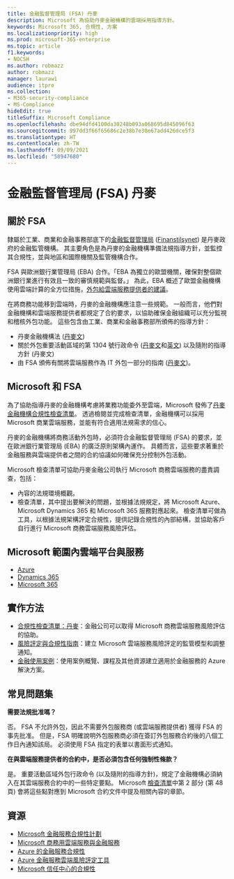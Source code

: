 ```yaml
---
title: 金融監督管理局 (FSA) 丹麥
description: Microsoft 為協助丹麥金融機構的雲端採用指導方針。
keywords: Microsoft 365, 合規性, 方案
ms.localizationpriority: high
ms.prod: microsoft-365-enterprise
ms.topic: article
f1.keywords:
- NOCSH
ms.author: robmazz
author: robmazz
manager: laurawi
audience: itpro
ms.collection:
- M365-security-compliance
- MS-Compliance
hideEdit: true
titleSuffix: Microsoft Compliance
ms.openlocfilehash: dbe94dfd4100da30248b093a068695d845096f63
ms.sourcegitcommit: 997dd3f66f65686c2e38b7e30e67add426dce5f3
ms.translationtype: HT
ms.contentlocale: zh-TW
ms.lasthandoff: 09/09/2021
ms.locfileid: "58947680"
---
```

# <a name="financial-supervisory-authority-fsa-denmark"></a>金融監督管理局 (FSA) 丹麥

## <a name="about-the-fsa"></a>關於 FSA

隸屬於工業、商業和金融事務部底下的[金融監督管理局](https://www.dfsa.dk/) ([Finanstilsynet](https://www.finanstilsynet.dk/)) 是丹麥政府的金融監管機構。 其主要角色是為丹麥的金融機構準備法規指導方針，並監控其合規性，並與地區和國際機關及監管機構合作。

FSA 與歐洲銀行業管理局 (EBA) 合作。「EBA 為獨立的歐盟機關，確保對整個歐洲銀行業進行有效且一致的審慎規範與監督。」 為此，EBA 概述了歐盟金融機構使用雲端計算的全方位措施，[外包給雲端服務提供者的建議](https://eba.europa.eu/documents/10180/2170121/Final+draft+Recommendations+on+Cloud+Outsourcing+%28EBA-Rec-2017-03%29.pdf/5fa5cdde-3219-4e95-946d-0c0d05494362)。

在將商務功能移到雲端時，丹麥的金融機構應注意一些規範。 一般而言，他們對金融機構和雲端服務提供者都規定了合約要求，以協助確保金融組織可以充分監視和稽核外包功能。 這些包含由工業、商業和金融事務部所頒佈的指導方針：

- 丹麥金融機構法 ([丹麥文](https://www.retsinformation.dk/Forms/R0710.aspx?id=193767))
- 關於外包重要活動區域的第 1304 號行政命令 ([丹麥文](https://www.retsinformation.dk/Forms/R0710.aspx?id=134352)和[英文](https://www.finanstilsynet.dk/~/media/Lovgivning/Oversat-lovgivning/Executive-orders/1304_251110-pdf.pdf)) 以及隨附的指導方針 (丹麥文)
- 由 FSA 頒佈有關將雲端服務作為 IT 外包一部分的指南 ([丹麥文](https://www.finanstilsynet.dk/Tilsyn/Information-om-udvalgte-tilsynsomraader/It-tilsyn/Anvendelse-af-cloud-tjenester-som-led-i-IT-outsourcing))。

## <a name="microsoft-and-the-fsa"></a>Microsoft 和 FSA

為了協助指導丹麥的金融機構考慮將業務功能委外至雲端，Microsoft 發佈了[丹麥金融機構合規性檢查清單](https://servicetrust.microsoft.com/ViewPage/TrustDocumentsV3?command=Download&downloadType=Document&downloadId=524cc66f-b292-49e9-aa14-04560401baa0&tab=7f51cb60-3d6c-11e9-b2af-7bb9f5d2d913&docTab=7f51cb60-3d6c-11e9-b2af-7bb9f5d2d913_Compliance_Guides)。 透過檢閱並完成檢查清單，金融機構可以採用 Microsoft 商業雲端服務，並能有符合適用法規需求的信心。

丹麥的金融機構將商務活動外包時，必須符合金融監督管理局 (FSA) 的要求，並在歐洲銀行業管理局 (EBA) 的廣泛原則架構內運作。 具體而言，這些要求著重於金融服務與雲端提供者之間的合約協議如何確保充分控制外包活動。

Microsoft 檢查清單可協助丹麥金融公司執行 Microsoft 商務雲端服務的盡責調查，包括：

- 內容的法規環境概觀。
- 檢查清單，其中提出要解決的問題，並根據法規規定，將 Microsoft Azure、Microsoft Dynamics 365 和 Microsoft 365 服務對應起來。 檢查清單可做為工具，以根據法規架構評定合規性，提供記錄合規性的內部結構，並協助客戶自行進行 Microsoft 商務雲端服務風險評估。

## <a name="microsoft-in-scope-cloud-platforms--services"></a>Microsoft 範圍內雲端平台與服務

- [Azure](https://gallery.technet.microsoft.com/Overview-of-Azure-c1be3942)
- [Dynamics 365](https://aka.ms/d365-compliance-list)
- [Microsoft 365](https://aka.ms/RiskGovernanceGuide)

## <a name="how-to-implement"></a>實作方法

- [合規性檢查清單：丹麥](https://servicetrust.microsoft.com/ViewPage/TrustDocumentsV3?command=Download&downloadType=Document&downloadId=524cc66f-b292-49e9-aa14-04560401baa0&tab=7f51cb60-3d6c-11e9-b2af-7bb9f5d2d913&docTab=7f51cb60-3d6c-11e9-b2af-7bb9f5d2d913_Compliance_Guides)：金融公司可以取得 Microsoft 商務雲端服務風險評估的協助。
- [風險評定與合規性指南](https://servicetrust.microsoft.com/ViewPage/TrustDocuments?command=Download&downloadType=Document&downloadId=edee9b14-3661-4a16-ba83-c35caf672bd7&docTab=6d000410-c9e9-11e7-9a91-892aae8839ad_FAQ_and_White_Papers)：建立 Microsoft 雲端服務風險評定的監管模型和調整通知。
- [金融使用案例](/previous-versions/azure/industry-marketing/financial/index)：使用案例概覽、課程及其他資源建立適用於金融服務的 Azure 解決方案。

## <a name="frequently-asked-questions"></a>常見問題集

**需要法規批准嗎？**

否。 FSA 不允許外包，因此不需要外包服務商 (或雲端服務提供者) 獲得 FSA 的事先批准。 但是，FSA 明確說明外包服務商必須在簽訂外包服務合約後的八個工作日內通知該局。 必須使用 FSA 指定的表單以書面形式通知。

**在與雲端服務提供者的合約中，是否必須包含任何強制性條款？**

是。 重要活動區域外包行政命令 (以及隨附的指導方針)，規定了金融機構必須納入在其雲端服務合約中的一些特定要點。 Microsoft [檢查清單](https://servicetrust.microsoft.com/ViewPage/TrustDocumentsV3?command=Download&downloadType=Document&downloadId=524cc66f-b292-49e9-aa14-04560401baa0&tab=7f51cb60-3d6c-11e9-b2af-7bb9f5d2d913&docTab=7f51cb60-3d6c-11e9-b2af-7bb9f5d2d913_Compliance_Guides)中第 2 部分 (第 48 頁) 會將這些點對應到 Microsoft 合約文件中提及相關內容的章節。

## <a name="resources"></a>資源

- [Microsoft 金融服務合規性計劃](https://download.microsoft.com/download/6/4/7/64707E3E-6D3E-45D0-8207-A0EA3201B4A6/Microsoft%20Cloud%20-%20Financial%20Services%20Compliance%20Program%20(Print).pdf)
- [Microsoft 商務用雲端服務與金融服務](https://servicetrust.microsoft.com/viewpage/financialservicesoverview)
- [Azure 的金融服務合規性](https://azure.microsoft.com/resources/videos/azurecon-2015-financial-services-compliance-in-azure/)
- [Azure 金融服務雲端風險評定工具](https://servicetrust.microsoft.com/ViewPage/FFIECBlueprint?command=Download&downloadType=Document&downloadId=079a1973-711a-428f-9312-9ddd290cff7b&docTab=c726d5c0-2d1e-11e8-a485-57140ec19669_PaaS)
- [Microsoft 信任中心的合規性](https://www.microsoft.com/trust-center/compliance/compliance-overview)
